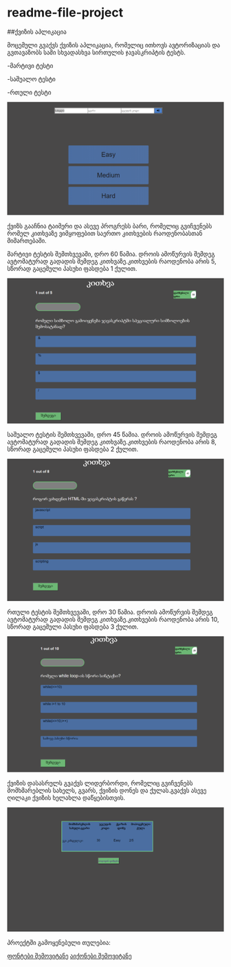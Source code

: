 # readme-file-project

##ქვიზის აპლიკაცია

მოცემული გვაქვს ქვიზის აპლიკაცია, რომელიც ითხოვს ავტორიზაციას და გვთავაზობს სამი სხვადასხვა სირთულის ჯავასკრიპტის ტესტს.

-მარტივი ტესტი

-საშუალო ტესტი

-რთული ტესტი

![](Capture.PNG)

ქვიზს გააჩნია ტაიმერი და ასევე პროგრესს ბარი, რომელიც გვიჩვენებს რომელ კითხვაზე ვიმყოფებით საერთო კითხვების რაოდენობასთან მიმართებაში.

მარტივი ტესტის შემთხვევაში, დრო 60 წამია. დროის ამოწურვის შემდეგ ავტომატურად გადადის შემდეგ კითხვაზე.კითხვების რაოდენობა არის 5, სწორად გაცემული პასუხი ფასდება 1 ქულით.

![](Capture1.PNG)


საშუალო ტესტის შემთხვევაში, დრო 45 წამია. დროის ამოწურვის შემდეგ ავტომატურად გადადის შემდეგ კითხვაზე.კითხვების რაოდენობა არის 8, სწორად გაცემული პასუხი ფასდება 2 ქულით.

![](Capture3.PNG)

რთული ტესტის შემთხვევაში, დრო 30 წამია. დროის ამოწურვის შემდეგ ავტომატურად გადადის შემდეგ კითხვაზე.კითხვების რაოდენობა არის 10, სწორად გაცემული პასუხი ფასდება 3 ქულით.

![](Capture4.PNG)

ქვიზის დასასრულს  გვაქვს ლიდერბორდი, რომელიც გვიჩვენებს მომხმარებლის სახელს, გვარს, ქვიზის დონეს და ქულას.გვაქვს ასევე ღილაკი ქვიზის ხელახლა დაწყებისთვის.

![](Capture2.PNG)

პროექტში გამოყენებული თულებია:

[ფონტები შემოვიტანე](https://web-fonts.ge)
[აიქონები შემოვიტანე](https://fontawesome.com)
